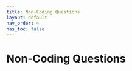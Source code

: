 ```yaml
---
title: Non-Coding Questions
layout: default
nav_order: 4
has_toc: false
---
```


# Non-Coding Questions

